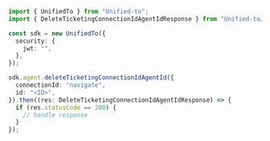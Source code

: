 <!-- Start SDK Example Usage -->


```typescript
import { UnifiedTo } from "Unified-to";
import { DeleteTicketingConnectionIdAgentIdResponse } from "Unified-to/dist/sdk/models/operations";

const sdk = new UnifiedTo({
  security: {
    jwt: "",
  },
});

sdk.agent.deleteTicketingConnectionIdAgentId({
  connectionId: "navigate",
  id: "<ID>",
}).then((res: DeleteTicketingConnectionIdAgentIdResponse) => {
  if (res.statusCode == 200) {
    // handle response
  }
});
```
<!-- End SDK Example Usage -->